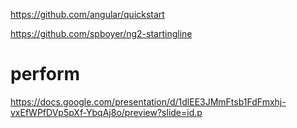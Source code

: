 https://github.com/angular/quickstart

https://github.com/spboyer/ng2-startingline

# perform
https://docs.google.com/presentation/d/1dlEE3JMmFtsb1FdFmxhj-vxEfWPfDVp5pXf-YbqAj8o/preview?slide=id.p
